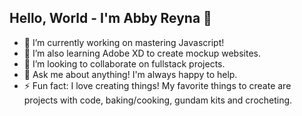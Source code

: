 <h2> Hello, World - I'm Abby Reyna 👋 </h2>



- 🔭 I’m currently working on mastering Javascript!
- 🌱 I’m also learning Adobe XD to create mockup websites. 
- 👯 I’m looking to collaborate on fullstack projects.
- 💬 Ask me about anything! I'm always happy to help.
- ⚡ Fun fact: I love creating things! My favorite things to create are projects with code, baking/cooking, gundam kits and crocheting. 

